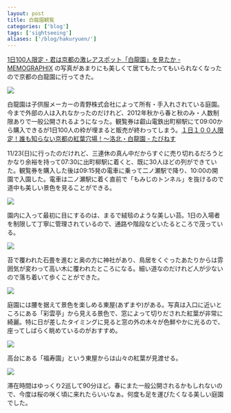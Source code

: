 ```yaml
---
layout: post
title: 白龍園観覧
categories: ['blog']
tags: ['sightseeing']
aliases: ['/blog/hakuryuen/']
---
```


[1日100人限定・君は京都の激レアスポット「白龍園」を見たか - MEMOGRAPHIX](http://memo.sanographix.net/post/103115828845) の写真があまりにも美しくて居てもたってもいられなくなったので京都の白龍園に行ってきた。

<img src="/img/blog_hakuryu01.jpg" class="image-on-frame image-fade">

白龍園は子供服メーカーの青野株式会社によって所有・手入れされている庭園。今まで外部の人は入れなかったのだけれど、2012年秋から春と秋のみ・人数制限ありで一般公開されるようになった。観覧券は叡山電鉄出町柳駅にて09:00から購入できるが1日100人の枠が埋まると販売が終わってしまう。[１日１００人限定！誰も知らない京都の紅葉穴場！～洛北・白龍園 - たびねす](http://guide.travel.co.jp/article/2244/)

11/23(日)に行ったのだけれど、三連休の真ん中だからすぐに売り切れるだろうとかなり余裕を持って07:30に出町柳駅に着くと、既に30人ほどの列ができていた。観覧券を購入した後は09:15発の電車に乗って二ノ瀬駅で降り、10:00の開園で入園した。電車は二ノ瀬駅に着く直前で「もみじのトンネル」を抜けるので道中も美しい景色を見ることができる。

<img src="/img/blog_hakuryu03.jpg" class="image-on-frame image-fade">

園内に入って最初に目にするのは、まるで絨毯のような美しい苔。1日の入場者を制限して丁寧に管理されているので、通路や階段などいたるところで茂っている。

<img src="/img/blog_hakuryu04.jpg" class="image-on-frame image-fade">

苔で覆われた石畳を進むと奥の方に神社があり、鳥居をくぐったあたりからは雰囲気が変わって高い木に覆われたところになる。細い道なのだけれど人が少ないので落ち着いて歩くことができた。

<img src="/img/blog_hakuryu02.jpg" class="image-on-frame image-fade">

庭園には腰を据えて景色を楽しめる東屋(あずまや)がある。写真は入口に近いところにある「彩雲亭」から見える景色で、窓によって切りだされた紅葉が非常に綺麗。特に日が差したタイミングに見ると窓の外の木々が色鮮やかに光るので、座ってしばらく眺めているのがおすすめ。

<img src="/img/blog_hakuryu05.jpg" class="image-on-frame image-fade">

高台にある「福寿園」という東屋からは山々の紅葉が見渡せる。

<img src="/img/blog_hakuryu06.jpg" class="image-on-frame image-fade">

滞在時間はゆっくり2巡して90分ほど。春にまた一般公開されるかもしれないので、今度は桜の咲く頃に来れたらいいなぁ。何度も足を運びたくなる美しい庭園でした。